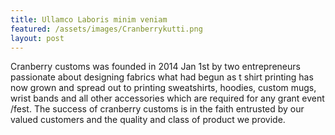 ```yaml
---
title: Ullamco Laboris minim veniam
featured: /assets/images/Cranberrykutti.png
layout: post
---
```


<p> Cranberry customs was founded in 2014 Jan 1st by two entrepreneurs passionate about designing fabrics what had begun as t shirt printing has now grown and spread out to printing sweatshirts, hoodies, custom mugs, wrist bands and all other accessories which are required for any grant event /fest. The success of cranberry customs is in the faith entrusted by our valued customers and the quality and class of product we provide. </p>
